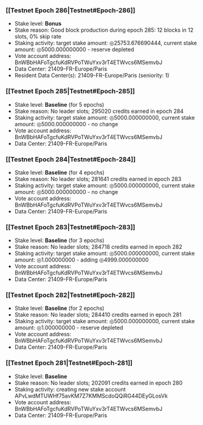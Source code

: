 ### [[Testnet Epoch 286|Testnet#Epoch-286]]
* Stake level: **Bonus**
* Stake reason: Good block production during epoch 285: 12 blocks in 12 slots, 0% skip rate
* Staking activity: target stake amount: ◎25753.676690444, current stake amount: ◎5000.000000000 - reserve depleted
* Vote account address: BnWBbHAFoTgcfuKdRVPoTWuYxv3rT4ETWvcs6MSemvbJ
* Data Center: 21409-FR-Europe/Paris
* Resident Data Center(s): 21409-FR-Europe/Paris (seniority: 1)
### [[Testnet Epoch 285|Testnet#Epoch-285]]
* Stake level: **Baseline** (for 5 epochs)
* Stake reason: No leader slots; 295020 credits earned in epoch 284
* Staking activity: target stake amount: ◎5000.000000000, current stake amount: ◎5000.000000000 - no change
* Vote account address: BnWBbHAFoTgcfuKdRVPoTWuYxv3rT4ETWvcs6MSemvbJ
* Data Center: 21409-FR-Europe/Paris
### [[Testnet Epoch 284|Testnet#Epoch-284]]
* Stake level: **Baseline** (for 4 epochs)
* Stake reason: No leader slots; 281641 credits earned in epoch 283
* Staking activity: target stake amount: ◎5000.000000000, current stake amount: ◎5000.000000000 - no change
* Vote account address: BnWBbHAFoTgcfuKdRVPoTWuYxv3rT4ETWvcs6MSemvbJ
* Data Center: 21409-FR-Europe/Paris
### [[Testnet Epoch 283|Testnet#Epoch-283]]
* Stake level: **Baseline** (for 3 epochs)
* Stake reason: No leader slots; 284718 credits earned in epoch 282
* Staking activity: target stake amount: ◎5000.000000000, current stake amount: ◎1.000000000 - adding ◎4999.000000000
* Vote account address: BnWBbHAFoTgcfuKdRVPoTWuYxv3rT4ETWvcs6MSemvbJ
* Data Center: 21409-FR-Europe/Paris
### [[Testnet Epoch 282|Testnet#Epoch-282]]
* Stake level: **Baseline** (for 2 epochs)
* Stake reason: No leader slots; 284410 credits earned in epoch 281
* Staking activity: target stake amount: ◎5000.000000000, current stake amount: ◎1.000000000 - reserve depleted
* Vote account address: BnWBbHAFoTgcfuKdRVPoTWuYxv3rT4ETWvcs6MSemvbJ
* Data Center: 21409-FR-Europe/Paris
### [[Testnet Epoch 281|Testnet#Epoch-281]]
* Stake level: **Baseline**
* Stake reason: No leader slots; 202091 credits earned in epoch 280
* Staking activity: creating new stake account APvLwdMTUWHf75avKM7Z7KMMScdoQQiRG44DEyGLosVk
* Vote account address: BnWBbHAFoTgcfuKdRVPoTWuYxv3rT4ETWvcs6MSemvbJ
* Data Center: 21409-FR-Europe/Paris
